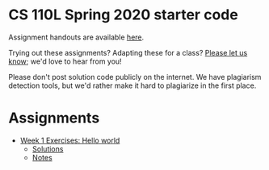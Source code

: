 # CS 110L Spring 2020 starter code

Assignment handouts are available [here](https://reberhardt.com/cs110l/spring-2020/).

Trying out these assignments? Adapting these for a class? [Please let us
know](mailto:ryan@reberhardt.com); we'd love to hear from you!

Please don't post solution code publicly on the internet. We have plagiarism
detection tools, but we'd rather make it hard to plagiarize in the first place.

# Assignments
* [Week 1 Exercises: Hello world](https://reberhardt.com/cs110l/spring-2020/assignments/week-1-exercises)
  * [Solutions](https://github.com/ibat10clw/cs110l-spr-2020-starter-code/tree/main/week1)  
  * [Notes](https://github.com/ibat10clw/cs110l-spr-2020-starter-code/blob/main/notes/week1.md)